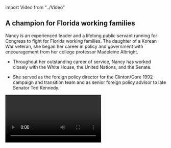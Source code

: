 import Video from "../Video"

## A champion for Florida working families

Nancy is an experienced leader and a lifelong public servant running for Congress to fight for Florida working families. The daughter of a Korean War veteran, she began her career in policy and government with encouragement from her college professor Madeleine Albright.

- Throughout her outstanding career of service, Nancy has worked closely with the White House, the United Nations, and the Senate.

- She served as the foreign policy director for the Clinton/Gore 1992 campaign and transition team and as senior foreign policy advisor to late Senator Ted Kennedy.

<Video id="NaICigv-b1k" />

Nancy served as the third ranking official of the National Security Council at the White House as deputy assistant to the president for national security affairs. President Bill Clinton next appointed her to serve as alternate representative to the United Nations in 1997, with the rank of Ambassador. She has over a decade of executive leadership experience in global organizations, and is a powerful advocate for conflict prevention and resolution. President Barack Obama appointed Nancy to serve as chair of the Public Interest Declassification Board in 2011, and she worked tirelessly to increase transparency in national security decisions. Nancy currently serves as a professor of foreign policy and director of the public service leadership program at the University of North Florida and is president and CEO of Soderberg Global Solutions, an international consulting firm. She is an author, a member of the Council on Foreign Relations, and serves on the board of advisors to the president of the Naval Postgraduate School and Naval War College.

## A fighter dedicated to expanding economic opportunity

Nancy is running to expand economic opportunity for Florida working families and to help create good-paying jobs. At a time when an extreme Republican agenda in Congress threatens to undo the progress we’ve worked so hard to make, Nancy is a fierce champion for expanding access to affordable, quality health care — an issue that is deeply personal to her as an American who has carefully managed a pre-existing condition of diabetes for decades. “President Trump’s latest moves — to allow insurers to segregate pools of ‘healthy’ people from those who have pre-existing conditions — will bring us back to the days where even minor or manageable injuries and illnesses become financial catastrophes,” she has said. “Republicans in Congress are no better on this issue, having spent the last seven years trying to end the ACA and put the control of health care back in the hands of insurance accountants.”

## An opportunity to flip an open seat and take back the House

## Nancy is running for an open Republican-held seat after the extreme incumbent she stepped up to challenge, Congressman Ron DeSantis, decided to seek the Florida governorship instead of running for re-election to the House. This is a critical seat in a battleground state, and Nancy has what it takes to win. Let’s show her our full support and help flip this seat send this champion for Florida working families to Congress — and let’s take back the House.
